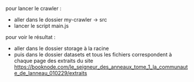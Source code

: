 pour lancer le crawler : 

- aller dans le dossier my-crawler -> src
- lancer le script main.js

pour voir le résultat : 

- aller dans le dossier storage à la racine
- puis dans le dossier datasets et tous les fichiers correspondent à chaque page des extraits du site https://booknode.com/le_seigneur_des_anneaux_tome_1_la_communaute_de_lanneau_010229/extraits

